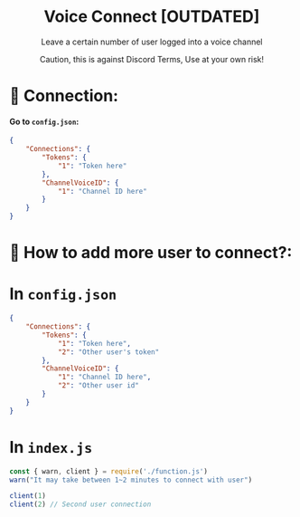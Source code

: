 <div align="center">
  <h1>Voice Connect [OUTDATED]</h1>
  <p>Leave a certain number of user logged into a voice channel</p>
  <p>Caution, this is against Discord Terms, Use at your own risk!</p>
</div>

# 📡 Connection:
#### Go to `config.json`:
```json
{
    "Connections": {
        "Tokens": {
            "1": "Token here"
        },
        "ChannelVoiceID": {
            "1": "Channel ID here"
        }
    }
}
```

# 👷 How to add more user to connect?:

# In `config.json`
```json
{
    "Connections": {
        "Tokens": {
            "1": "Token here",
            "2": "Other user's token"
        },
        "ChannelVoiceID": {
            "1": "Channel ID here",
            "2": "Other user id"
        }
    }
}
```

# In `index.js`
```js
const { warn, client } = require('./function.js')
warn("It may take between 1~2 minutes to connect with user")

client(1)
client(2) // Second user connection
```
